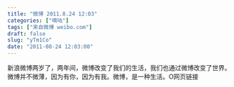 ```yaml
---
title: "微博 2011.8.24 12:03"
categories: ["嘀咕"]
tags: ["来自微博 weibo.com"]
draft: false
slug: "yTm1Co"
date: "2011-08-24 12:03:00"
---
```


<p>新浪微博两岁了，两年间，微博改变了我们的生活，我们也通过微博改变了世界。微博并不微薄，因为有你，因为有我。微博，是一种生活。O网页链接 ​​​​</p>
